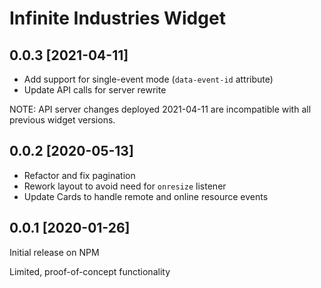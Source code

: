 # Infinite Industries Widget

## 0.0.3 [2021-04-11]

- Add support for single-event mode (`data-event-id` attribute)
- Update API calls for server rewrite

NOTE: API server changes deployed 2021-04-11 are incompatible with all previous widget versions.

## 0.0.2 [2020-05-13]

- Refactor and fix pagination
- Rework layout to avoid need for `onresize` listener
- Update Cards to handle remote and online resource events

## 0.0.1 [2020-01-26]

Initial release on NPM

Limited, proof-of-concept functionality
